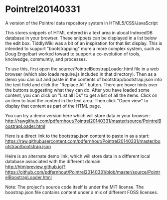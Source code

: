 Pointrel20140331
================

A version of the Pointrel data repository system in HTML5/CSS/JavaScript

This stores snippets of HTML entered in a text area in alocal IndexedDB database in your browser. These snippets can be displayed in a list below the edit box. TiddlyWiki was a bit of an inspiration for that list display. This is intended to support "bootstrapping" more a more complex system, such as Doug Engelbart worked toward to support a co-evolution of tools, knolwedge, communtiy, and processes.

To use this, first open the source/PointrelBoostrapLoader.html file in a web browser (which also loads require.js included in that directory). Then as a demo you can cut and paste in the contents of bootstrap/bootstrap.json into the text field and click the "Replace All" button. There are hover hints over the buttons suggesting what they can do. After you have loaded some content, you can click on "List all IDs" to get a list of all the items. Click on an item to load the content in the text area. Then click "Open view" to display that content as part of the HTML page.

You can try a demo version here which will store data in your browser:
http://rawgithub.com/pdfernhout/Pointrel20140331/master/source/PointrelBoostrapLoader.html

Here is a direct link to the bootstrap.json content to paste in as a start:
https://raw.githubusercontent.com/pdfernhout/Pointrel20140331/master/bootstrap/bootstrap.json

Heire is an alternate demo link, which will store data in a different local database associated with the different domain:
http://htmlpreview.github.io/?https://github.com/pdfernhout/Pointrel20140331/blob/master/source/PointrelBoostrapLoader.html

Note:
The project's source code itself is under the MIT license.
The boostrap.json file contains content under a mix of different FOSS licenses.

